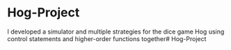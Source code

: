 # Hog-Project
I developed a simulator and multiple strategies for the dice game Hog using control statements and higher-order functions together# Hog-Project
